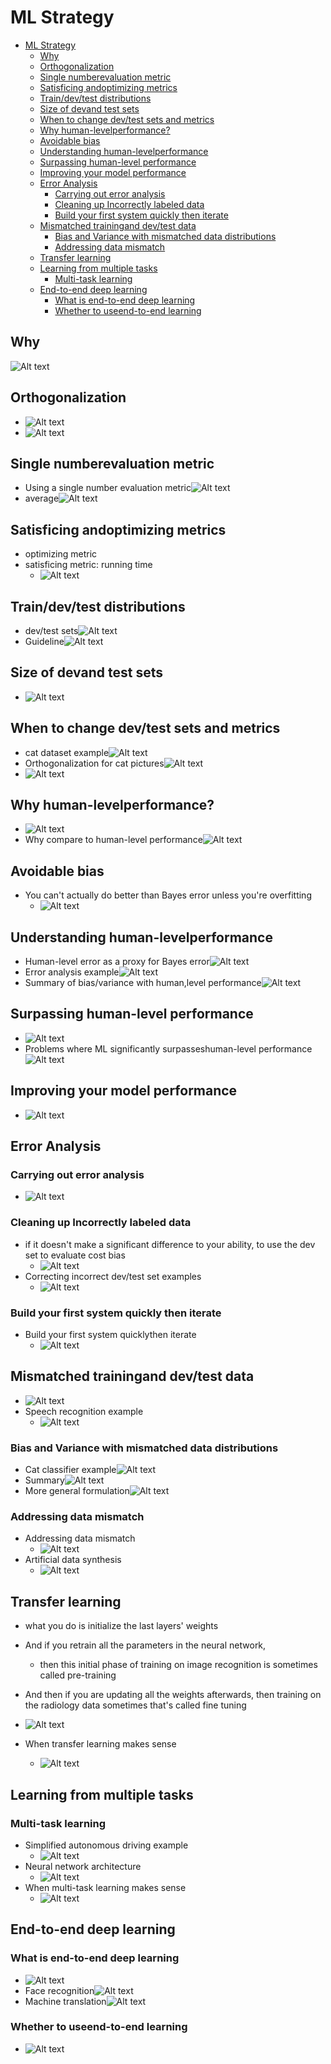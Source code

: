 # ML Strategy

- [ML Strategy](#ml-strategy)
  - [Why](#why)
  - [Orthogonalization](#orthogonalization)
  - [Single numberevaluation metric](#single-numberevaluation-metric)
  - [Satisficing andoptimizing metrics](#satisficing-andoptimizing-metrics)
  - [Train/dev/test distributions](#traindevtest-distributions)
  - [Size of devand test sets](#size-of-devand-test-sets)
  - [When to change dev/test sets and metrics](#when-to-change-devtest-sets-and-metrics)
  - [Why human-levelperformance?](#why-human-levelperformance)
  - [Avoidable bias](#avoidable-bias)
  - [Understanding human-levelperformance](#understanding-human-levelperformance)
  - [Surpassing human-level performance](#surpassing-human-level-performance)
  - [Improving your model performance](#improving-your-model-performance)
  - [Error Analysis](#error-analysis)
    - [Carrying out error analysis](#carrying-out-error-analysis)
    - [Cleaning up Incorrectly labeled data](#cleaning-up-incorrectly-labeled-data)
    - [Build your first system quickly then iterate](#build-your-first-system-quickly-then-iterate)
  - [Mismatched trainingand dev/test data](#mismatched-trainingand-devtest-data)
    - [Bias and Variance with mismatched data distributions](#bias-and-variance-with-mismatched-data-distributions)
    - [Addressing data mismatch](#addressing-data-mismatch)
  - [Transfer learning](#transfer-learning)
  - [Learning from multiple tasks](#learning-from-multiple-tasks)
    - [Multi-task learning](#multi-task-learning)
  - [End-to-end deep learning](#end-to-end-deep-learning)
    - [What is end-to-end deep learning](#what-is-end-to-end-deep-learning)
    - [Whether to useend-to-end learning](#whether-to-useend-to-end-learning)

## Why

![Alt text](images/image-145.png)

## Orthogonalization

- ![Alt text](images/image-146.png)
- ![Alt text](images/image-147.png)

## Single numberevaluation metric

- Using a single number evaluation metric![Alt text](images/image-148.png)
- average![Alt text](images/image-149.png)

## Satisficing andoptimizing metrics

- optimizing metric
- satisficing metric: running time
  - ![Alt text](images/image-150.png)

## Train/dev/test distributions

- dev/test sets![Alt text](images/image-151.png)
- Guideline![Alt text](images/image-152.png)

## Size of devand test sets

- ![Alt text](images/image-153.png)

## When to change dev/test sets and metrics

- cat dataset example![Alt text](images/image-154.png)
- Orthogonalization for cat pictures![Alt text](images/image-155.png)
- ![Alt text](images/image-156.png)

## Why human-levelperformance?

- ![Alt text](images/image-157.png)
- Why compare to human-level performance![Alt text](images/image-158.png)

## Avoidable bias

- You can't actually do better than Bayes error unless you're overfitting
  - ![Alt text](images/image-159.png)

## Understanding human-levelperformance

- Human-level error as a proxy for Bayes error![Alt text](images/image-160.png)
- Error analysis example![Alt text](images/image-161.png)
- Summary of bias/variance with human,level performance![Alt text](images/image-162.png)

## Surpassing human-level performance

- ![Alt text](images/image-163.png)
- Problems where ML significantly surpasseshuman-level performance![Alt text](images/image-164.png)

## Improving your model performance

- ![Alt text](images/image-165.png)

## Error Analysis

### Carrying out error analysis

- ![Alt text](images/image-166.png)

### Cleaning up Incorrectly labeled data

- if it doesn't make a significant difference to your ability, to use the dev set to evaluate cost bias
  - ![Alt text](images/image-167.png)
- Correcting incorrect dev/test set examples
  - ![Alt text](images/image-168.png)

### Build your first system quickly then iterate

- Build your first system quicklythen iterate
  - ![Alt text](images/image-169.png)

## Mismatched trainingand dev/test data

- ![Alt text](images/image-170.png)
- Speech recognition example
  - ![Alt text](images/image-171.png)

### Bias and Variance with mismatched data distributions

- Cat classifier example![Alt text](images/image-172.png)
- Summary![Alt text](images/image-173.png)
- More general formulation![Alt text](images/image-174.png)

### Addressing data mismatch

- Addressing data mismatch
  - ![Alt text](images/image-175.png)
- Artificial data synthesis
  - ![Alt text](images/image-176.png)

## Transfer learning

- what you do is initialize the last layers' weights
- And if you retrain all the parameters in the neural network,
  - then this initial phase of training on image recognition is sometimes called pre-training
- And then if you are updating all the weights afterwards, then training on the radiology data sometimes that's called fine tuning
- ![Alt text](images/image-177.png)

- When transfer learning makes sense
  - ![Alt text](images/image-178.png)

## Learning from multiple tasks

### Multi-task learning

- Simplified autonomous driving example
  - ![Alt text](images/image-179.png)
- Neural network architecture
  - ![Alt text](images/image-180.png)
- When multi-task learning makes sense
  - ![Alt text](images/image-181.png)

## End-to-end deep learning

### What is end-to-end deep learning

- ![Alt text](images/image-182.png)
- Face recognition![Alt text](images/image-183.png)
- Machine translation![Alt text](images/image-184.png)

### Whether to useend-to-end learning

- ![Alt text](images/image-185.png)